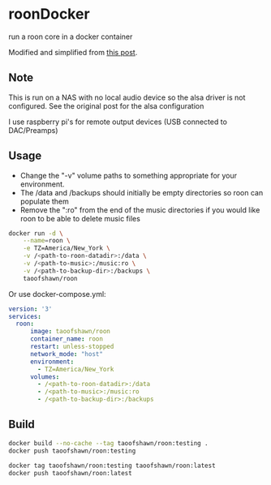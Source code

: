 # roonDocker
run a roon core in a docker container

Modified and simplified from [this post](https://community.roonlabs.com/t/docker-images-for-roon/13040/67).


## Note
This is run on a NAS with no local audio device so the alsa driver is not configured.  See the original post for the alsa configuration  

I use raspberry pi's for remote output devices (USB connected to DAC/Preamps)



## Usage
 - Change the "-v" volume paths to something appropriate for your environment.  
 - The /data and /backups should initially be empty directories so roon can populate them
 - Remove the ":ro" from the end of the music directories if you would like roon to be able to delete music files

```bash
docker run -d \
    --name=roon \
    -e TZ=America/New_York \
    -v /<path-to-roon-datadir>:/data \
    -v /<path-to-music>:/music:ro \
    -v /<path-to-backup-dir>:/backups \
    taoofshawn/roon
```


Or use docker-compose.yml:
```yaml
version: '3'
services:
  roon:
      image: taoofshawn/roon
      container_name: roon
      restart: unless-stopped
      network_mode: "host"
      environment:
        - TZ=America/New_York
      volumes:
        - /<path-to-roon-datadir>:/data
        - /<path-to-music>:/music:ro
        - /<path-to-backup-dir>:/backups
```

## Build
```bash
docker build --no-cache --tag taoofshawn/roon:testing .
docker push taoofshawn/roon:testing

docker tag taoofshawn/roon:testing taoofshawn/roon:latest
docker push taoofshawn/roon:latest
```

